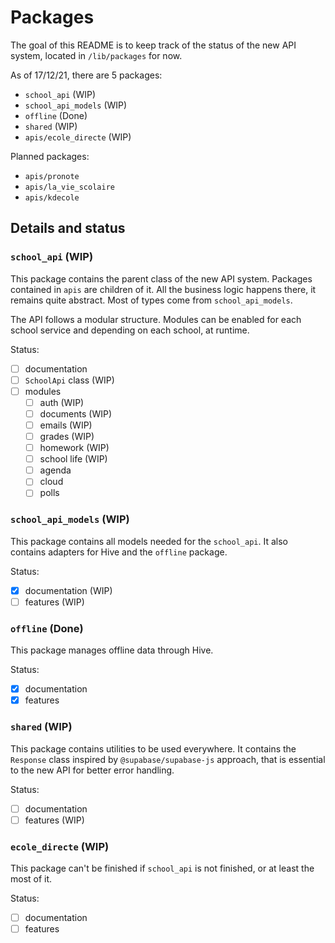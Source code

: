 # Packages

The goal of this README is to keep track of the status of the new API system, located in `/lib/packages` for now.

As of 17/12/21, there are 5 packages:

- `school_api` (WIP)
- `school_api_models` (WIP)
- `offline` (Done)
- `shared` (WIP)
- `apis/ecole_directe` (WIP)

Planned packages:

- `apis/pronote`
- `apis/la_vie_scolaire`
- `apis/kdecole`

## Details and status

### `school_api` (WIP)

This package contains the parent class of the new API system. Packages contained in `apis` are children of it. All the business logic happens there, it remains quite abstract. Most of types come from `school_api_models`.

The API follows a modular structure. Modules can be enabled for each school service and depending on each school, at runtime.

Status:

- [ ] documentation
- [ ] `SchoolApi` class (WIP)
- [ ] modules
  - [ ] auth (WIP)
  - [ ] documents (WIP)
  - [ ] emails (WIP)
  - [ ] grades (WIP)
  - [ ] homework (WIP)
  - [ ] school life (WIP)
  - [ ] agenda
  - [ ] cloud
  - [ ] polls

### `school_api_models` (WIP)

This package contains all models needed for the `school_api`. It also contains adapters for Hive and the `offline` package.

Status:

- [x] documentation (WIP)
- [ ] features (WIP)

### `offline` (Done)

This package manages offline data through Hive.

Status:

- [x] documentation
- [x] features

### `shared` (WIP)

This package contains utilities to be used everywhere. It contains the `Response` class inspired by `@supabase/supabase-js` approach, that is essential to the new API for better error handling.

Status:

- [ ] documentation
- [ ] features (WIP)

### `ecole_directe` (WIP)

This package can't be finished if `school_api` is not finished, or at least the most of it.

Status:

- [ ] documentation
- [ ] features
